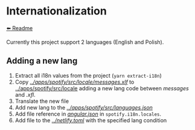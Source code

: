 # Internationalization

[:arrow_left: Readme](../README.md#more-details)

Currently this project support 2 languages (English and Polish).

## Adding a new lang

1. Extract all i18n values from the project (`yarn extract-i18n`)
2. Copy [_../apps/spotify/src/locale/messages.xlf_](../apps/spotify/src/locale/messages.xlf) to [../apps/spotify/src/locale](../apps/spotify/src/locale) adding a new lang code between _messages_ and _.xfl_.
3. Translate the new file
4. Add new lang to the [_../apps/spotify/src/languages.json_](../apps/spotify/src/languages.json)
5. Add file reference in [_angular.json_](../angular.json) in `spotify.i18n.locales`. 
6. Add file to the [_../netlify.toml_](../netlify.toml) with the specified lang condition
